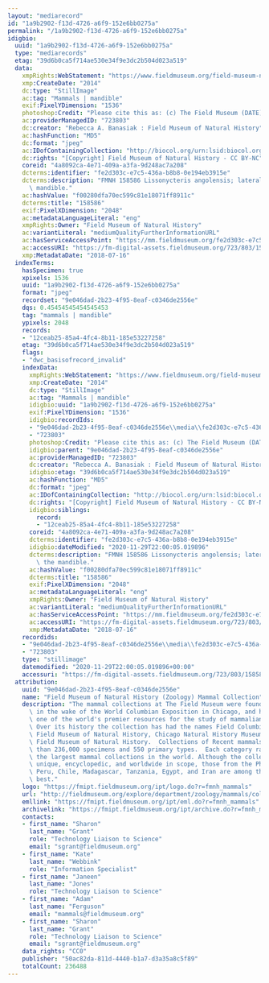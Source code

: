 ```yaml
---
layout: "mediarecord"
id: "1a9b2902-f13d-4726-a6f9-152e6bb0275a"
permalink: "/1a9b2902-f13d-4726-a6f9-152e6bb0275a"
idigbio:
  uuid: "1a9b2902-f13d-4726-a6f9-152e6bb0275a"
  type: "mediarecords"
  etag: "39d6b0ca5f714ae530e34f9e3dc2b504d023a519"
  data:
    xmpRights:WebStatement: "https://www.fieldmuseum.org/field-museum-natural-history-conditions-and-suggested-norms-use-collections"
    xmp:CreateDate: "2014"
    dc:type: "StillImage"
    ac:tag: "Mammals | mandible"
    exif:PixelYDimension: "1536"
    photoshop:Credit: "Please cite this as: (c) The Field Museum (DATE) CC-BY-NC"
    ac:providerManagedID: "723803"
    dc:creator: "Rebecca A. Banasiak : Field Museum of Natural History"
    ac:hashFunction: "MD5"
    dc:format: "jpeg"
    ac:IDofContainingCollection: "http://biocol.org/urn:lsid:biocol.org:col:34795"
    dc:rights: "[Copyright] Field Museum of Natural History - CC BY-NC"
    coreid: "4a8092ca-4e71-409a-a3fa-9d248ac7a208"
    dcterms:identifier: "fe2d303c-e7c5-436a-b8b8-0e194eb3915e"
    dcterms:description: "FMNH 158586 Lissonycteris angolensis; lateral view of the\
      \ mandible."
    ac:hashValue: "f00280dfa70ec599c81e18071ff8911c"
    dcterms:title: "158586"
    exif:PixelXDimension: "2048"
    ac:metadataLanguageLiteral: "eng"
    xmpRights:Owner: "Field Museum of Natural History"
    ac:variantLiteral: "mediumQualityFurtherInformationURL"
    ac:hasServiceAccessPoint: "https://mm.fieldmuseum.org/fe2d303c-e7c5-436a-b8b8-0e194eb3915e"
    ac:accessURI: "https://fm-digital-assets.fieldmuseum.org/723/803/158586_LLowerJaw_RB01_MZ.jpg"
    xmp:MetadataDate: "2018-07-16"
  indexTerms:
    hasSpecimen: true
    xpixels: 1536
    uuid: "1a9b2902-f13d-4726-a6f9-152e6bb0275a"
    format: "jpeg"
    recordset: "9e046dad-2b23-4f95-8eaf-c0346de2556e"
    dqs: 0.45454545454545453
    tag: "mammals | mandible"
    ypixels: 2048
    records:
    - "12ceab25-85a4-4fc4-8b11-185e53227258"
    etag: "39d6b0ca5f714ae530e34f9e3dc2b504d023a519"
    flags:
    - "dwc_basisofrecord_invalid"
    indexData:
      xmpRights:WebStatement: "https://www.fieldmuseum.org/field-museum-natural-history-conditions-and-suggested-norms-use-collections"
      xmp:CreateDate: "2014"
      dc:type: "StillImage"
      ac:tag: "Mammals | mandible"
      idigbio:uuid: "1a9b2902-f13d-4726-a6f9-152e6bb0275a"
      exif:PixelYDimension: "1536"
      idigbio:recordIds:
      - "9e046dad-2b23-4f95-8eaf-c0346de2556e\\media\\fe2d303c-e7c5-436a-b8b8-0e194eb3915e"
      - "723803"
      photoshop:Credit: "Please cite this as: (c) The Field Museum (DATE) CC-BY-NC"
      idigbio:parent: "9e046dad-2b23-4f95-8eaf-c0346de2556e"
      ac:providerManagedID: "723803"
      dc:creator: "Rebecca A. Banasiak : Field Museum of Natural History"
      idigbio:etag: "39d6b0ca5f714ae530e34f9e3dc2b504d023a519"
      ac:hashFunction: "MD5"
      dc:format: "jpeg"
      ac:IDofContainingCollection: "http://biocol.org/urn:lsid:biocol.org:col:34795"
      dc:rights: "[Copyright] Field Museum of Natural History - CC BY-NC"
      idigbio:siblings:
        record:
        - "12ceab25-85a4-4fc4-8b11-185e53227258"
      coreid: "4a8092ca-4e71-409a-a3fa-9d248ac7a208"
      dcterms:identifier: "fe2d303c-e7c5-436a-b8b8-0e194eb3915e"
      idigbio:dateModified: "2020-11-29T22:00:05.019896"
      dcterms:description: "FMNH 158586 Lissonycteris angolensis; lateral view of\
        \ the mandible."
      ac:hashValue: "f00280dfa70ec599c81e18071ff8911c"
      dcterms:title: "158586"
      exif:PixelXDimension: "2048"
      ac:metadataLanguageLiteral: "eng"
      xmpRights:Owner: "Field Museum of Natural History"
      ac:variantLiteral: "mediumQualityFurtherInformationURL"
      ac:hasServiceAccessPoint: "https://mm.fieldmuseum.org/fe2d303c-e7c5-436a-b8b8-0e194eb3915e"
      ac:accessURI: "https://fm-digital-assets.fieldmuseum.org/723/803/158586_LLowerJaw_RB01_MZ.jpg"
      xmp:MetadataDate: "2018-07-16"
    recordids:
    - "9e046dad-2b23-4f95-8eaf-c0346de2556e\\media\\fe2d303c-e7c5-436a-b8b8-0e194eb3915e"
    - "723803"
    type: "stillimage"
    datemodified: "2020-11-29T22:00:05.019896+00:00"
    accessuri: "https://fm-digital-assets.fieldmuseum.org/723/803/158586_LLowerJaw_RB01_MZ.jpg"
  attribution:
    uuid: "9e046dad-2b23-4f95-8eaf-c0346de2556e"
    name: "Field Museum of Natural History (Zoology) Mammal Collection"
    description: "The mammal collections at The Field Museum were founded in 1893,\
      \ in the wake of the World Columbian Exposition in Chicago, and have grown into\
      \ one of the world's premier resources for the study of mammalian evolution.\
      \ Over its history the collection has had the names Field Columbian Museum,\
      \ Field Museum of Natural History, Chicago Natural History Museum, and again\
      \ Field Museum of Natural History.  Collections of Recent mammals number more\
      \ than 236,000 specimens and 550 primary types.  Each category ranks it among\
      \ the largest mammal collections in the world. Although the collections are\
      \ unique, encyclopedic, and worldwide in scope, those from the Philippines,\
      \ Peru, Chile, Madagascar, Tanzania, Egypt, and Iran are among the world's very\
      \ best."
    logo: "https://fmipt.fieldmuseum.org/ipt/logo.do?r=fmnh_mammals"
    url: "http://fieldmuseum.org/explore/department/zoology/mammals/collections"
    emllink: "https://fmipt.fieldmuseum.org/ipt/eml.do?r=fmnh_mammals"
    archivelink: "https://fmipt.fieldmuseum.org/ipt/archive.do?r=fmnh_mammals"
    contacts:
    - first_name: "Sharon"
      last_name: "Grant"
      role: "Technology Liaison to Science"
      email: "sgrant@fieldmuseum.org"
    - first_name: "Kate"
      last_name: "Webbink"
      role: "Information Specialist"
    - first_name: "Janeen"
      last_name: "Jones"
      role: "Technology Liaison to Science"
    - first_name: "Adam"
      last_name: "Ferguson"
      email: "mammals@fieldmuseum.org"
    - first_name: "Sharon"
      last_name: "Grant"
      role: "Technology Liaison to Science"
      email: "sgrant@fieldmuseum.org"
    data_rights: "CC0"
    publisher: "50ac82da-811d-4440-b1a7-d3a35a8c5f89"
    totalCount: 236488
---
```

